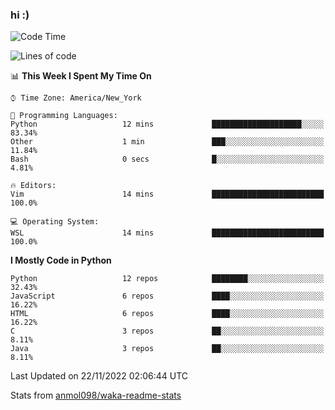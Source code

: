 ### hi :)

<!--START_SECTION:waka-->
![Code Time](http://img.shields.io/badge/Code%20Time-947%20hrs%2057%20mins-blue)

![Lines of code](https://img.shields.io/badge/From%20Hello%20World%20I%27ve%20Written-600%20Thousand%20lines%20of%20code-blue)

📊 **This Week I Spent My Time On** 

```text
⌚︎ Time Zone: America/New_York

💬 Programming Languages: 
Python                   12 mins             ████████████████████░░░░░   83.34% 
Other                    1 min               ███░░░░░░░░░░░░░░░░░░░░░░   11.84% 
Bash                     0 secs              █░░░░░░░░░░░░░░░░░░░░░░░░   4.81%

🔥 Editors: 
Vim                      14 mins             █████████████████████████   100.0%

💻 Operating System: 
WSL                      14 mins             █████████████████████████   100.0%

```

**I Mostly Code in Python** 

```text
Python                   12 repos            ████████░░░░░░░░░░░░░░░░░   32.43% 
JavaScript               6 repos             ████░░░░░░░░░░░░░░░░░░░░░   16.22% 
HTML                     6 repos             ████░░░░░░░░░░░░░░░░░░░░░   16.22% 
C                        3 repos             ██░░░░░░░░░░░░░░░░░░░░░░░   8.11% 
Java                     3 repos             ██░░░░░░░░░░░░░░░░░░░░░░░   8.11%

```



 Last Updated on 22/11/2022 02:06:44 UTC
<!--END_SECTION:waka-->

Stats from [anmol098/waka-readme-stats](https://github.com/anmol098/waka-readme-stats)
